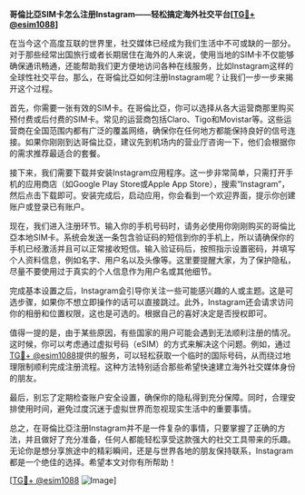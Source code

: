 **哥倫比亞SIM卡怎么注册Instagram——轻松搞定海外社交平台[[TG💪+ @esim1088](https://t.me/s/esim1088)]**

在当今这个高度互联的世界里，社交媒体已经成为我们生活中不可或缺的一部分。对于那些经常出国旅行或者长期居住在海外的人来说，使用当地的SIM卡不仅能够确保通讯畅通，还能帮助我们更方便地访问各种在线服务，比如Instagram这样的全球性社交平台。那么，在哥倫比亞如何注册Instagram呢？让我们一步一步来揭开这个过程。

首先，你需要一张有效的SIM卡。在哥倫比亞，你可以选择从各大运营商那里购买预付费或后付费的SIM卡。常见的运营商包括Claro、Tigo和Movistar等。这些运营商在全国范围内都有广泛的覆盖网络，确保你在任何地方都能保持良好的信号连接。如果你刚刚到达哥倫比亞，建议先到机场内的营业厅咨询一下，他们会根据你的需求推荐最适合的套餐。

接下来，我们需要下载并安装Instagram应用程序。这一步非常简单，只需打开手机的应用商店（如Google Play Store或Apple App Store），搜索“Instagram”，然后点击下载即可。安装完成后，启动应用，你会看到一个欢迎界面，提示你创建账户或登录已有账户。

现在，我们进入注册环节。输入你的手机号码时，请务必使用你刚刚购买的哥倫比亞本地SIM卡。系统会发送一条包含验证码的短信到你的手机上，所以请确保你的手机已经激活并且可以正常接收短信。输入验证码后，按照指示设置密码，并填写个人资料信息，例如名字、用户名以及头像等。这里要提醒大家，为了保护隐私，尽量不要使用过于真实的个人信息作为用户名或其他细节。

完成基本设置之后，Instagram会引导你关注一些可能感兴趣的人或主题。这是可选步骤，如果你不想立即操作的话可以直接跳过。此外，Instagram还会请求访问你的相册和位置权限，这也是可选的。根据自己的喜好决定是否授权即可。

值得一提的是，由于某些原因，有些国家的用户可能会遇到无法顺利注册的情况。这时候，你可以考虑通过虚拟号码（eSIM）的方式来解决这个问题。例如，通过[TG💪+ @esim1088](https://t.me/s/esim1088)提供的服务，可以轻松获取一个临时的国际号码，从而绕过地理限制顺利完成注册流程。这种方法特别适合那些希望快速建立海外社交媒体身份的朋友。

最后，别忘了定期检查账户安全设置，确保你的隐私得到充分保障。同时，合理安排使用时间，避免过度沉迷于虚拟世界而忽视现实生活中的重要事情。

总之，在哥倫比亞注册Instagram并不是一件复杂的事情，只要掌握了正确的方法，并且做好了充分准备，任何人都能轻松享受这款强大的社交工具带来的乐趣。无论你是想分享旅途中的精彩瞬间，还是与世界各地的朋友保持联系，Instagram都是一个绝佳的选择。希望本文对你有所帮助！

[[TG💪+ @esim1088](https://t.me/s/esim1088) ![Image](https://i.postimg.cc/4NQfJmqS/Snipaste-2025-05-13-00-14-12.png)]